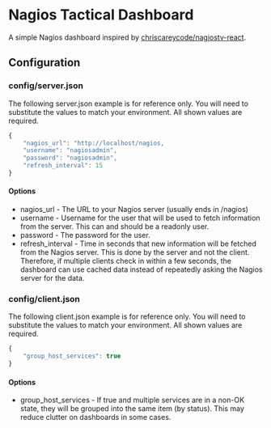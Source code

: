 # Nagios Tactical Dashboard
A simple Nagios dashboard inspired by [chriscareycode/nagiostv-react](https://github.com/chriscareycode/nagiostv-react).

## Configuration
### config/server.json
The following server.json example is for reference only. You will need to substitute the values to match your environment. All shown values are required.
```javascript
{
    "nagios_url": "http://localhost/nagios,
    "username": "nagiosadmin",
    "password": "nagiosadmin",
    "refresh_interval": 15
}
```
#### Options
- nagios_url - The URL to your Nagios server (usually ends in /nagios)
- username - Username for the user that will be used to fetch information from the server. This can and should be a readonly user.
- password - The password for the user.
- refresh_interval - Time in seconds that new information will be fetched from the Nagios server. This is done by the server and not the client. Therefore, if multiple clients check in within a few seconds, the dashboard can use cached data instead of repeatedly asking the Nagios server for the data.

### config/client.json
The following client.json example is for reference only. You will need to substitute the values to match your environment.
All shown values are required.
```javascript
{
    "group_host_services": true
}
```
#### Options
- group_host_services - If true and multiple services are in a non-OK state, they will be grouped into the same item (by status). This may reduce clutter on dashboards in some cases.
